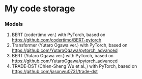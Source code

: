 # My code storage
### Models
1. BERT (codertimo ver.) with PyTorch, based on <https://github.com/codertimo/BERT-pytorch>
2. Transformer (Yutaro Ogawa ver.) with PyTorch, based on <https://github.com/YutaroOgawa/pytorch_advanced>
3. BERT (Yutaro Ogawa ver.) with PyTorch, based on <https://github.com/YutaroOgawa/pytorch_advanced>
4. TRADE-DST (Chien-Sheng Wu et al.,) with PyTorch, based on <https://github.com/jasonwu0731/trade-dst>
